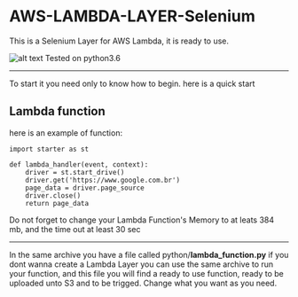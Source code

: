 # AWS-LAMBDA-LAYER-Selenium
This is a Selenium Layer for AWS Lambda, it is ready to use.

![alt text](https://a.fsdn.com/allura/p/idlex/icon?1452779543?&w=90)
Tested on python3.6

----

To start it you need only to know how to begin.
here is a quick start

Lambda function
----------------
here is an example of function:
```
import starter as st

def lambda_handler(event, context):
    driver = st.start_drive()
    driver.get('https://www.google.com.br')
    page_data = driver.page_source
    driver.close()
    return page_data
```
Do not forget to change your Lambda Function's Memory to at leats 384 mb, and the time out at least 30 sec

------

In the same archive you have a file called python/**lambda_function.py**  if you dont wanna create a Lambda Layer you can use the same archive to run your function, and this file you will find a ready to use function, ready to be uploaded unto S3 and to be trigged. Change what you want as you need.
